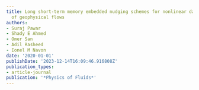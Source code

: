 ```yaml
---
title: Long short-term memory embedded nudging schemes for nonlinear data assimilation
  of geophysical flows
authors:
- Suraj Pawar
- Shady E Ahmed
- Omer San
- Adil Rasheed
- Ionel M Navon
date: '2020-01-01'
publishDate: '2023-12-14T16:09:46.916808Z'
publication_types:
- article-journal
publication: '*Physics of Fluids*'
---
```

